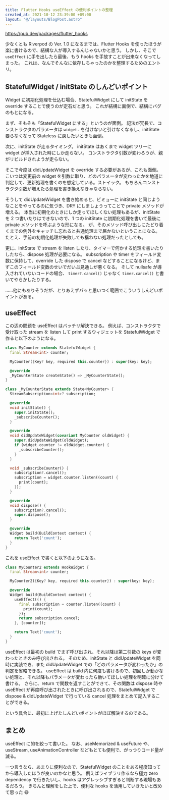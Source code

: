 ```yaml
---
title: Flutter Hooks useEffect の便利ポイントの整理
created_at: 2021-10-12 23:39:00 +09:00
layout: "@/layouts/BlogPost.astro"
---
```


https://pub.dev/packages/flutter_hooks

少なくとも Riverpod の Ver. 1.0 になるまでは、Flutter Hooks を使ったほうが楽に書けるので、結構な人が導入するんじゃないかと思う。
しかし、そこで `useEffect` に手を出したら最後、もう hooks を手放すことが出来なくなってしまった。
これは、なんでそんなに依存しちゃったのかを整理するためのエントリ。

## StatefulWidget / initState のしんどいポイント

Widget に初期化処理を仕込む場合、StatefulWidget にして initState を override することで使うのが定石だと思う。
これが結構に面倒で、結構にバグのもとになる。

まず、そもそも「StatefulWidget にする」というのが面倒。
記法が冗長で、コンストラクタのパラメータは `widget.` を付けないと引けなくなるし、initState 要らなくなって Stateless に戻したいときも面倒。

次に、initState が走るタイミング。
initState はあくまで widget ツリーに widget が挿入された時にしか走らない。
コンストラクタ引数が変わろうが、親がリビルドされようが走らない。

そこで今度は didUpdateWidget を override する必要があるが、これも面倒。
こいつは変更前の widget を引数に取り、どのパラメータが変わったかを地道に判定して、更新処理を書くのを想定している。ストイック。
もちろんコンストラクタ引数が増えたら処理を書き換えなきゃならない。

そうして didUpdateWidget を書き始めると、ビミョーに initState と同じようなことをやってるのに気づき、DRY にしましょうってことで private メソッドが増える。
本当に初期化のときにしか走ってほしくない処理もあるが、initState を 2 つ書いたりはできないので、1 つの initState に初期化処理を書いて最後に private メソッドを呼ぶような形になる。
が、そのメソッド呼び出しにたどり着くまでの例外をキャッチし忘れると共通処理まで届かないということになる。
たとえ、手前の初期化処理が失敗しても構わない処理だったとしても。

更に、initState で stream を listen したり、タイマーで何かする処理を書いたりしたなら、dispose 処理が必要になる。
subscription や timer をフィールド変数に保持して、override した dispose で cancel などすることになるけど、まずこのフィールド変数のせいでだいぶ見通しが悪くなる。
そして nullsafe が導入されていないコードの場合、 `timer?.cancel()` じゃなく `timer.cancel()` と書いてやらかしたりする。

……他にもありそうだが、とりあえずパッと思いつく範囲でこういうしんどいポイントがある。

## useEffect

この辺の問題を useEffect はバッチリ解決できる。
例えば、コンストラクタで受け取った stream を listen して print するウィジェットを StatefulWidget で作ると以下のようになる。

```dart
class MyCounter extends StatefulWidget {
  final Stream<int> counter;

  MyCounter({Key? key, required this.counter}) : super(key: key);

  @override
  _MyCounterState createState() => _MyCounterState();
}

class _MyCounterState extends State<MyCounter> {
  StreamSubscription<int>? subscription;

  @override
  void initState() {
    super.initState();
    _subscribeCounter();
  }

  @override
  void didUpdateWidget(covariant MyCounter oldWidget) {
    super.didUpdateWidget(oldWidget);
    if (widget.counter != oldWidget.counter) {
      _subscribeCounter();
    }
  }

  void _subscribeCounter() {
    subscription?.cancel();
    subscription = widget.counter.listen((count) {
      print(count);
    });
  }

  @override
  void dispose() {
    subscription?.cancel();
    super.dispose();
  }

  @override
  Widget build(BuildContext context) {
    return Text('count');
  }
}
```

これを useEffect で書くと以下のようになる。

```dart
class MyCounter2 extends HookWidget {
  final Stream<int> counter;

  MyCounter2({Key? key, required this.counter}) : super(key: key);

  @override
  Widget build(BuildContext context) {
    useEffect(() {
      final subscription = counter.listen((count) {
        print(count);
      });
      return subscription.cancel;
    }, [counter]);

    return Text('count');
  }
}
```

useEffect は最初の build でまず呼び出され、それ以降は第二引数の keys が変わったときのみ呼び出される。
そのため、initState と didUpdateWidget を同時に実装でき、また didUpdateWidget での「どのパラメータが変わったか」の判定を省略できる。
useEffect は build 内に何度も書けるので、初回しか動かない処理と、それ以降もパラメータが変わったら動いてほしい処理を明確に分けて書ける。
さらに、return で関数を返すことができて、その関数は dispose 時や useEffect が再度呼び出されたときに呼び出されるので、StatefulWidget で dispose & didUpdateWidget で行っている cancel 処理をまとめて記入することができる。

という具合に、最初に上げたしんどいポイントがほぼ解決するのである。

## まとめ

useEffect に的を絞って書いた。
なお、useMemorized & useFuture や、useStream, useAnimationController などもとても便利で、がっつりコード量が減る。

一つ言うなら、あまりに便利なので、StatefulWidget のことをある程度知ってから導入したほうが良いのかなと思う。
例えばライブラリ作るなら極力 zero dependency で行きたいし、hooks はアグレッシブすぎると判断する現場もあるだろう。
きちんと理解をした上で、便利な hooks を活用していきたいと改めて思った 😄
